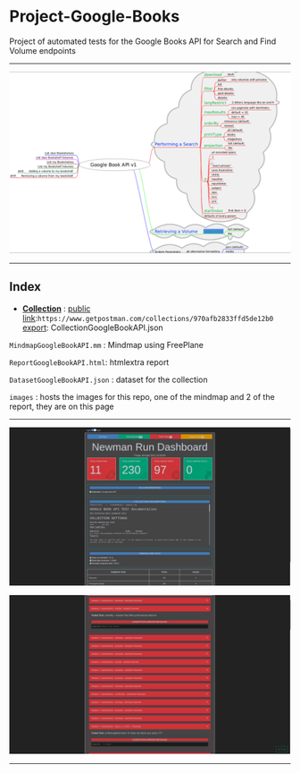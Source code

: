 # Project-Google-Books

Project of automated tests for the Google Books API for Search and Find Volume endpoints

- - - - - - - - - - - - - - - - - - - - - - - - - - - - - - -
![mindmap](images/MindmapGoogleBookAPI.png?raw=true)
- - - - - - - - - - - - - - - - - - - - - - - - - - - - - - -

## Index

* [**Collection**](https://github.com/RomainSeite/Project-Google-Books/blob/main/CollectionGoogleBookAPI.json) : [public link](https://www.getpostman.com/collections/970afb2833ffd5de12b0):`https://www.getpostman.com/collections/970afb2833ffd5de12b0`
 [export](https://github.com/RomainSeite/Project-Google-Books/blob/main/CollectionGoogleBookAPI.json): CollectionGoogleBookAPI.json

`MindmapGoogleBookAPI.mm` : Mindmap using FreePlane

`ReportGoogleBookAPI.html`: htmlextra report

`DatasetGoogleBookAPI.json` : dataset for the collection

`images` : hosts the images for this repo, one of the mindmap and 2 of the report, they are on this page

- - - - - - - - - - - - - - - - - - - - - - - - - - - - - - -

![report](images/ReportSummaryGoogleBookAPI.png?raw=true)

![report](images/ReportFailsGoogleBookAPI.png?raw=true)

- - - - - - - - - - - - - - - - - - - - - - - - - - - - - - -
